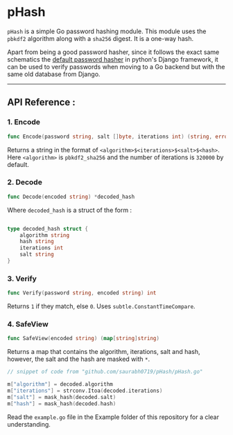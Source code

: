 # pHash

`pHash` is a simple Go password hashing module. This module uses the `pbkdf2` algorithm along with a `sha256` digest. It is a one-way hash.

Apart from being a good password hasher, since it follows the exact same schematics the [default password hasher](https://docs.djangoproject.com/en/3.2/topics/auth/passwords/) in python's Django framework, it can be used to verify passwords when moving to a Go backend but with the same old database from Django.

<hr>

## API Reference : 

### 1. Encode

```go
func Encode(password string, salt []byte, iterations int) (string, error)
```

Returns a string in the format of `<algorithm>$<iterations>$<salt>$<hash>`. Here `<algorithm>` is `pbkdf2_sha256` and the number of iterations is `320000` by default.

### 2. Decode

```go
func Decode(encoded string) *decoded_hash
```
Where `decoded_hash` is a struct of the form :

```go

type decoded_hash struct {
	algorithm string 
	hash string
	iterations int
	salt string
}

```

### 3. Verify 

```go
func Verify(password string, encoded string) int
```

Returns `1` if they match, else `0`. Uses `subtle.ConstantTimeCompare`.

### 4. SafeView

```go
func SafeView(encoded string) (map[string]string)
```

Returns a map that contains the algorithm, iterations, salt and hash, however, the salt and the hash are masked with `*`.

```go
// snippet of code from "github.com/saurabh0719/pHash/pHash.go"

m["algorithm"] = decoded.algorithm
m["iterations"] = strconv.Itoa(decoded.iterations)
m["salt"] = mask_hash(decoded.salt)
m["hash"] = mask_hash(decoded.hash)

```

Read the `example.go` file in the Example folder of this repository for a clear understanding.


 